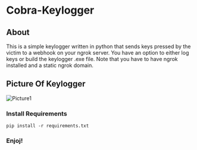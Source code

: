 # Cobra-Keylogger

## About
This is a simple keylogger written in python that sends keys pressed by the victim
to a webhook on your ngrok server.
You have an option to either log keys or build the keylogger .exe file.
Note that you have to have ngrok installed and a static ngrok domain.

## Picture Of Keylogger
![Picture1](https://cdn.discordapp.com/attachments/1146802595361476698/1212756323612229642/Skarmklipp.PNG?ex=65f2fe57&is=65e08957&hm=9c41ca27c5c392f10418b81ceed176f750c039e3041a25e205f32097438e50ef&)

### Install Requirements
```
pip install -r requirements.txt
```

### Enjoj!
